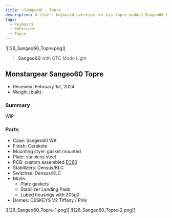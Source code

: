 ```yaml
---
title: ⭐Sangeo60 - Topre
description: d-floe's keyboard overview for his topre modded Sangeo60 By Monstargear
tags:
  - Keyboard
  - 60Percent
  - Topre
---
```


![[26_Sangeo60_Topre.png]]

> **Sangeo60** with OTC Modo Light

## Monstargear Sangeo60 Topre

- Received: February 1st, 2024
- Weight (built): 

### Summary
WIP

### Parts

- Case: Sangeo60 WK
- Finish: Cerakote 
- Mounting style: gasket mounted
- Plate: stainless steel
- PCB: custom assembled [EC60](https://github.com/Cipulot/EC60)
- Stabilizers: Densus/KLC
- Switches: Densus/KLC
- Mods: 
	- Plate gaskets
	- Stabilizer Landing Pads
	- Lubed housings with 205g0
- Domes: DESKEYS V2 Tiffany / Pink


![[26_Sangeo60_Topre-1.png]]
![[26_Sangeo60_Topre-2.png]]
